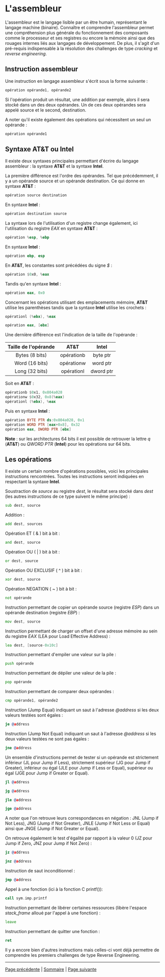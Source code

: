 # L'assembleur
L'assembleur est le langage lisible par un être humain, représentant le langage machine (binaire). Connaître et comprendre l'assembleur permet une compréhension plus générale du fonctionnement des composants comme le processeur et ses registres ou encore la mémoire ainsi que des rouages internes liés aux langages de développement. De plus, il s'agit d'un pré-requis indispensable à la résolution des challenges de type _cracking_ et _reverse engineering_.

## Instruction assembleur

Une instruction en langage assembleur s'écrit sous la forme suivante :
```asm
opération opérande1, opérande2
```

Si l'opération produit un résultat, une addition par exemple, alors il sera stocké dans un des deux opérandes. Un de ces deux opérandes sera appelé source et le second, destination.

A noter qu'il existe également des opérations qui nécessitent un seul un opérande :
```asm
opération opérande1
```

## Syntaxe AT&T ou Intel
Il existe deux syntaxes principales permettant d'écrire du langage assembleur : la syntaxe **AT&T** et la syntaxe **Intel**.

La première différence est l'ordre des opérandes. Tel que précédemment, il y a un opérande source et un opérande destination. Ce qui donne en syntaxe **AT&T** :
```asm
opération source destination
```

En syntaxe **Intel** :
```asm
opération destination source
```

La syntaxe lors de l'utilisation d'un registre change également, ici l'utilisation du registre _EAX_ en syntaxe **AT&T** :
```asm
opération %esp, %ebp
```

En syntaxe **Intel** :
```asm
opération ebp, esp
```

En **AT&T**, les constantes sont précédées du signe _$_ :
```asm
opération $0x0, %eax
```

Tandis qu'en syntaxe **Intel** :
```asm
opération eax, 0x0
```

Concernant les opérations utilisant des emplacements mémoire, **AT&T** utilise les parenthèses tandis que la syntaxe **Intel** utilise les crochets :
```asm
opérationl (%ebx), %eax
```

```asm
opération eax, [ebx]
```

Une dernière différence est l'indication de la taille de l'opérande :

|    Taille de l'opérande    |       AT&T      |      Intel     |
| :------------------------: | :-------------: | :------------: |
|       Bytes (8 bits)       |   opérationb    |    byte ptr    |
|       Word (16 bits)       |   opérationw    |    word ptr    |
|       Long (32 bits)       |   opérationl    |    dword ptr   |

Soit en **AT&T** :
```asm
opérationb $0x1, 0x804a028
opérationw $0x32, 0x8(%eax)
opérationl (%ebx), %eax
```

Puis en syntaxe **Intel** :
```asm
opération BYTE PTR ds:0x804a028, 0x1
opération WORD PTR [eax+0x8], 0x32
opération eax, DWORD PTR [ebx]
```
**Note** : sur les architectures 64 bits il est possible de retrouver la lettre _q_ (**AT&T**) ou _QWORD PTR_ (**Intel**) pour les opérations sur 64 bits.

## Les opérations
Il existe un certain nombre d'opérations possibles, voici les principales instructions rencontrées. Toutes les instructions seront indiquées en respectant la syntaxe **Intel**.

Soustraction de _source_ au registre _dest_, le résultat sera stocké dans _dest_ (les autres instructions de ce type suivent le même principe) :
```asm
sub dest, source
```

Addition :
```asm
add dest, sources
```

Opération ET ( & ) bit à bit :
```asm
and dest, source
```

Opération OU ( \| ) bit à bit :
```asm
or dest, source
```

Opération OU EXCLUSIF ( ^ ) bit à bit :
```asm
xor dest, source
```

Opération NEGATION ( ~ ) bit à bit :
```asm
not opérande
```

Instruction permettant de copier un opérande source (registre _ESP_) dans un opérande destination (registre _EBP_) :
```asm
mov dest, source
```

Instruction permettant de charger un offset d'une adresse mémoire au sein du registre _EAX_ (LEA pour Load Effective Address) :
```asm
lea dest, [source-0x10c]
```

Instruction permettant d'empiler une valeur sur la pile :
```asm
push opérande
```

Instruction permettant de dépiler une valeur de la pile :
```asm
pop opérande
```

Instruction permettant de comparer deux opérandes :
```asm
cmp opérande1, opérande2
```

Instruction (Jump Equal) indiquant un saut à l'adresse _@address_ si les deux valeurs testées sont égales :
```asm
je @address
```

Instruction (Jump Not Equal) indiquant un saut à l'adresse _@address_ si les deux valeurs testées ne sont pas égales :
```asm
jne @address
```

Un ensemble d'instructions permet de tester si un opérande est strictement inférieur (JL pour Jump if Less), strictement supérieur (JG pour Jump if Greater), inférieur ou égal (JLE pour Jump if Less or Equal), supérieur ou égal (JGE pour Jump if Greater or Equal).
```asm
jl @address
```

```asm
jg @address
```

```asm
jle @address
```

```asm
jge @address
```
A noter que l'on retrouve leurs correspondances en négation : JNL (Jump if Not Less), JNG (Jump if Not Greater), JNLE (Jump if Not Less or Equal) ainsi que JNGE (Jump if Not Greater or Equal).

On retrouve également le test d'égalité par rapport à la valeur 0 (JZ pour Jump if Zero, JNZ pour Jump if Not Zero) :
```asm
jz @address
```

```asm
jnz @address
```

Instruction de saut inconditionnel :
```asm
jmp @address
```

Appel à une fonction (ici à la fonction C printf()):
```asm
call sym.imp.printf
```

Instruction permettant de libérer certaines ressources (libère l'espace _stack_frame_ alloué par l'appel à une fonction) :
```asm
leave
```

Instruction permettant de quitter une fonction :
```asm
ret
```

Il y a encore bien d'autres instructions mais celles-ci vont déjà permettre de comprendre les premiers challenges de type Reverse Engineering.

---

[Page précédente](01.Architecture-Processeur.md) | [Sommaire](../../README.md) | [Page suivante](03.Introduction.md)

